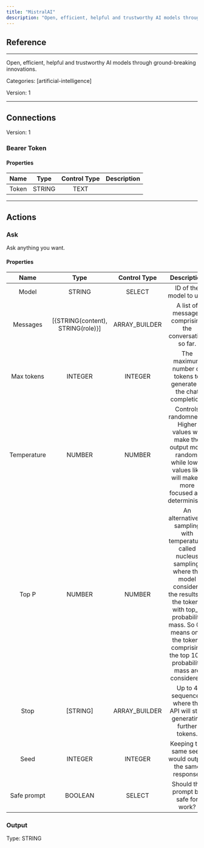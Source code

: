 ```yaml
---
title: "MistralAI"
description: "Open, efficient, helpful and trustworthy AI models through ground-breaking innovations."
---
```

## Reference
<hr />

Open, efficient, helpful and trustworthy AI models through ground-breaking innovations.


Categories: [artificial-intelligence]


Version: 1

<hr />



## Connections

Version: 1


### Bearer Token

#### Properties

|      Name      |     Type     |     Control Type     |     Description     |
|:--------------:|:------------:|:--------------------:|:-------------------:|
| Token | STRING | TEXT  |  |





<hr />





## Actions


### Ask
Ask anything you want.

#### Properties

|      Name      |     Type     |     Control Type     |     Description     |
|:--------------:|:------------:|:--------------------:|:-------------------:|
| Model | STRING | SELECT  |  ID of the model to use.  |
| Messages | [{STRING\(content), STRING\(role)}] | ARRAY_BUILDER  |  A list of messages comprising the conversation so far.  |
| Max tokens | INTEGER | INTEGER  |  The maximum number of tokens to generate in the chat completion.  |
| Temperature | NUMBER | NUMBER  |  Controls randomness:  Higher values will make the output more random, while lower values like will make it more focused and deterministic.  |
| Top P | NUMBER | NUMBER  |  An alternative to sampling with temperature, called nucleus sampling,  where the model considers the results of the tokens with top_p probability mass. So 0.1 means only the tokens comprising the top 10% probability mass are considered.  |
| Stop | [STRING] | ARRAY_BUILDER  |  Up to 4 sequences where the API will stop generating further tokens.  |
| Seed | INTEGER | INTEGER  |  Keeping the same seed would output the same response.  |
| Safe prompt | BOOLEAN | SELECT  |  Should the prompt be safe for work?  |


### Output



Type: STRING







